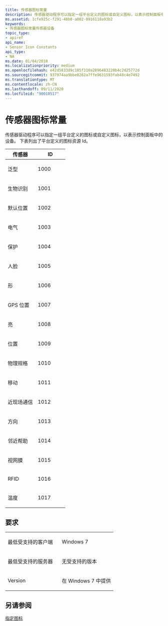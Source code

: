 ```yaml
---
title: 传感器图标常量
description: 传感器驱动程序可以指定一组平台定义的图标或自定义图标，以表示控制面板中的设备。 下表列出了平台定义的图标资源 Id。
ms.assetid: 1cfe925c-f291-48b0-a002-0916118a93b2
keywords:
- 传感器图标常量传感器设备
topic_type:
- apiref
api_name:
- Sensor Icon Constants
api_type:
- NA
ms.date: 01/04/2018
ms.localizationpriority: medium
ms.openlocfilehash: e42d5833d9c185f310a2896483220b4c2d25772d
ms.sourcegitcommit: 937974aa9bbe0262a7ffe9631593fab48c4e7492
ms.translationtype: MT
ms.contentlocale: zh-CN
ms.lasthandoff: 09/11/2020
ms.locfileid: "90010517"
---
```

# <a name="sensor-icon-constants"></a>传感器图标常量


传感器驱动程序可以指定一组平台定义的图标或自定义图标，以表示控制面板中的设备。 下表列出了平台定义的图标资源 Id。

<table>
<colgroup>
<col width="50%" />
<col width="50%" />
</colgroup>
<thead>
<tr class="header">
<th>传感器</th>
<th>ID</th>
</tr>
</thead>
<tbody>
<tr class="odd">
<td><p>泛型</p></td>
<td><p>1000</p></td>
</tr>
<tr class="even">
<td><p>生物识别</p></td>
<td><p>1001</p></td>
</tr>
<tr class="odd">
<td><p>默认位置</p></td>
<td><p>1002</p></td>
</tr>
<tr class="even">
<td><p>电气</p></td>
<td><p>1003</p></td>
</tr>
<tr class="odd">
<td><p>保护</p></td>
<td><p>1004</p></td>
</tr>
<tr class="even">
<td><p>人脸</p></td>
<td><p>1005</p></td>
</tr>
<tr class="odd">
<td><p>形</p></td>
<td><p>1006</p></td>
</tr>
<tr class="even">
<td><p>GPS 位置</p></td>
<td><p>1007</p></td>
</tr>
<tr class="odd">
<td><p>亮</p></td>
<td><p>1008</p></td>
</tr>
<tr class="even">
<td><p>位置</p></td>
<td><p>1009</p></td>
</tr>
<tr class="odd">
<td><p>物理规格</p></td>
<td><p>1010</p></td>
</tr>
<tr class="even">
<td><p>移动</p></td>
<td><p>1011</p></td>
</tr>
<tr class="odd">
<td><p>近现场通信</p></td>
<td><p>1012</p></td>
</tr>
<tr class="even">
<td><p>方向</p></td>
<td><p>1013</p></td>
</tr>
<tr class="odd">
<td><p>邻近帮助</p></td>
<td><p>1014</p></td>
</tr>
<tr class="even">
<td><p>视网膜</p></td>
<td><p>1015</p></td>
</tr>
<tr class="odd">
<td><p>RFID</p></td>
<td><p>1016</p></td>
</tr>
<tr class="even">
<td><p>温度</p></td>
<td><p>1017</p></td>
</tr>
</tbody>
</table>

 

<a name="requirements"></a>要求
------------

<table>
<colgroup>
<col width="50%" />
<col width="50%" />
</colgroup>
<tbody>
<tr class="odd">
<td><p>最低受支持的客户端</p></td>
<td><p>Windows 7</p></td>
</tr>
<tr class="even">
<td><p>最低受支持的服务器</p></td>
<td><p>无受支持的版本</p></td>
</tr>
<tr class="odd">
<td><p>Version</p></td>
<td><p>在 Windows 7 中提供</p></td>
</tr>
</tbody>
</table>

## <a name="span-idsee_alsospansee-also"></a><span id="see_also"></span>另请参阅


[指定图标](./specifying-an-icon.md)

 

